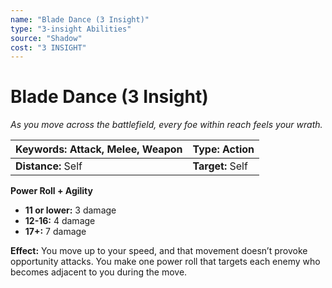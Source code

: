 ```yaml
---
name: "Blade Dance (3 Insight)"
type: "3-insight Abilities"
source: "Shadow"
cost: "3 INSIGHT"
---
```


# Blade Dance (3 Insight)

*As you move across the battlefield, every foe within reach feels your wrath.*

| **Keywords:** Attack, Melee, Weapon | **Type:** Action |
| :-- | :-- |
| **Distance:** Self | **Target:** Self |

**Power Roll + Agility**

- **11 or lower:** 3 damage
- **12-16:** 4 damage
- **17+:** 7 damage

**Effect:** You move up to your speed, and that movement doesn’t provoke opportunity attacks. You make one power roll that targets each enemy who becomes adjacent to you during the move.
